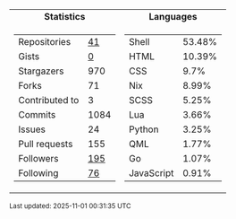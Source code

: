 
<table>
  <tr align="center">
    <td><b>Statistics</b></td>
    <td><b>Languages</b></td>
  </tr>
  <tr valign="top">
    <td>
      <table>
        <tr><td>Repositories</td><td><a href="https://github.com/Ruixi-rebirth?tab=repositories">41</a></td></tr>
        <tr><td>Gists</td><td><a href="https://gist.github.com/Ruixi-rebirth">0</a></td></tr>
        <tr><td>Stargazers</td><td>970</td></tr>
        <tr><td>Forks</td><td>71</td></tr>
        <tr><td>Contributed to</td><td>3</td></tr>
        <tr><td>Commits</td><td>1084</td></tr>
        <tr><td>Issues</td><td>24</td></tr>
        <tr><td>Pull requests</td><td>155</td></tr>
        <tr><td>Followers</td><td><a href="https://github.com/Ruixi-rebirth?tab=followers">195</a></td></tr>
        <tr><td>Following</td><td><a href="https://github.com/Ruixi-rebirth?tab=following">76</a></td></tr>
      </table>
    </td>
    <td>
      <table>
        <tr><td>Shell</td><td>53.48%</td></tr>
<tr><td>HTML</td><td>10.39%</td></tr>
<tr><td>CSS</td><td>9.7%</td></tr>
<tr><td>Nix</td><td>8.99%</td></tr>
<tr><td>SCSS</td><td>5.25%</td></tr>
<tr><td>Lua</td><td>3.66%</td></tr>
<tr><td>Python</td><td>3.25%</td></tr>
<tr><td>QML</td><td>1.77%</td></tr>
<tr><td>Go</td><td>1.07%</td></tr>
<tr><td>JavaScript</td><td>0.91%</td></tr>
      </table>
    </td>
  </tr>
</table>

<sub>Last updated: 2025-11-01 00:31:35 UTC</sub>
